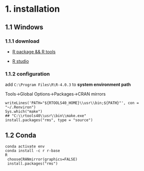 # 1. installation

## 1.1 Windows

### 1.1.1 download

- [R package && R tools](https://mirrors.tuna.tsinghua.edu.cn/CRAN/)

- [R studio](https://www.rstudio.com/ide/download/desktop)

### 1.1.2 configuration

add `C:\Program Files\R\R-4.0.3` to **system environment path**

Tools->Global Options->Packages->CRAN mirrors

 ```
 writeLines('PATH="${RTOOLS40_HOME}\\usr\\bin;${PATH}"', con = "~/.Renviron")
 Sys.which("make")
 ## "C:\\rtools40\\usr\\bin\\make.exe"
 install.packages("rms", type = "source")
 ```
## 1.2 Conda

```
conda activate env
conda install -c r r-base
R
 chooseCRANmirror(graphics=FALSE)
 install.packages("rms")
```

